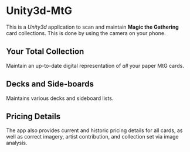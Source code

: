 # Unity3d-MtG

This is a *Unity3d* application to scan and maintain **Magic the Gathering** card collections. This is done by using the camera on your phone.

## Your Total Collection

Maintain an up-to-date digital representation of *all* your paper MtG cards.

## Decks and Side-boards

Maintains various decks and sideboard lists.

## Pricing Details

The app also provides current and historic pricing details for all cards, as well as correct imagery, artist contribution, and collection set via image analysis.

